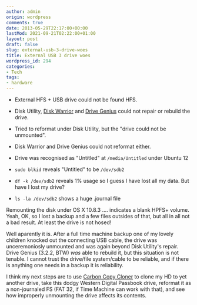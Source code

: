```yaml
---
author: admin
origin: wordpress
comments: true
date: 2013-05-29T22:17:00+00:00
lastMod: 2021-09-21T02:22:00+01:00
layout: post
draft: false
slug: external-usb-3-drive-woes
title: External USB 3 drive woes
wordpress_id: 294
categories:
- Tech
tags:
- hardware
---
```


- External HFS + USB drive could not be found HFS.
- Disk Utility, [Disk Warrior](http://www.alsoft.com/diskwarrior/) and [Drive Genius](http://www.prosofteng.com/products/drive_genius.php) could not repair or rebuild the drive.
- Tried to reformat under Disk Utility, but the "drive could not be unmounted".
- Disk Warrior and Drive Genius could not reformat either.

- Drive was recognised as "Untitled" at `/media/Untitled` under Ubuntu 12
- `sudo blkid` reveals "Untitled" to be `/dev/sdb2`
- `df -k /dev/sdb2` reveals 1% usage so I guess I have lost all my data. But have I lost my drive?
- `ls -la /dev/sdb2` shows a huge .journal file

Remounting the disk under OS X 10.8.3 .... indicates a blank HPFS+ volume. Yeah, OK, so I lost  a backup and a few files outsides of that, but all in all not a bad result. At least the drive is not hosed!

Well aparently it is. After a full time machine backup one of my lovely children knocked out the connecting USB cable, the drive was unceremoniosly unmounted and was again beyond Disk Utility's repair. Drive Genius (3.2.2, BTW) _was_ able to rebuild it, but this situation is not tenable. I cannot trust the drive/file system/cable to be reliable, and if there is anything one needs in a backup it is reliability.

I think my next steps are to use [Carbon Copy Cloner](http://www.bombich.com/) to clone my HD to yet another drive, take this dodgy Western Digital Passbook drive, reformat it as a non-journaled FS (FAT 32, if Time Machine can work with that), and see how improperly unmounting the drive affects its contents.
